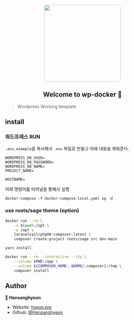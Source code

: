 <p align="center">
<a href="https://github.com/beeclover/wp-docker">
<img src="https://user-images.githubusercontent.com/42893446/138397218-3844868e-c3b6-4566-9652-b6b46d13fed8.png" width="250px" style="border-radius: 8px">
</a>
</p>


<h2 align="center">Welcome to wp-docker 👋</h2>

> Wordpress Working template

## install

### 워드프레스 RUN

`.env.example`을 복사해서 `.env` 파일로 만들고 아래 내용을 채워준다.

```
WORDPRESS_DB_USER=
WORDPRESS_DB_PASSWORD=
WORDPRESS_DB_NAME=
PROJECT_NAME=

HOSTNAME=
```

아래 명령어를 터미널을 통해서 실행

```
docker-compose -f docker-compose.local.yaml up -d
```


### use roots/sage theme (option)

```sh
docker run --rm \
    -v $(pwd):/opt \
    -w /opt \
    laravelsail/php80-composer:latest \
    composer create-project roots/sage src dev-main
```

```sh
yarn install
```

```sh
docker run --rm --interactive --tty \
    --volume $PWD:/app \
    --volume ${COMPOSER_HOME:-$HOME/.composer}:/tmp \
    composer install
```


## Author

👤 **Hansanghyeon**

* Website: [hyeon.pro](https://hyeon.pro)
* Github: [@Hansanghyeon](https://github.com/Hansanghyeon)
